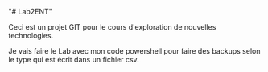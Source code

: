 "# Lab2ENT" 

Ceci est un projet GIT pour le cours d'exploration de nouvelles technologies.

Je vais faire le Lab avec mon code powershell pour faire des backups selon le type qui est écrit dans un fichier csv.